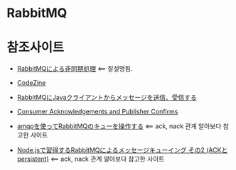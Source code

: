 # RabbitMQ

# 참조사이트
- [RabbitMQによる非同期処理](https://tech-lab.sios.jp/archives/7902) <== 잘설명됨.
- [CodeZine](https://codezine.jp/article/corner/472)

- [RabbitMQにJavaクライアントからメッセージを送信、受信する](https://symfoware.blog.fc2.com/blog-entry-1487.html)

- [Consumer Acknowledgements and Publisher Confirms](https://www.rabbitmq.com/confirms.html)
- [amqpを使ってRabbitMQのキューを操作する](https://qiita.com/tamikura@github/items/a268afa51c5537ca4fe6) <== ack, nack 관계 알아보다 참고한 사이트
- [Node.jsで習得するRabbitMQによるメッセージキューイング その2 (ACKとpersistent)](https://komari.co.jp/blog/4271/) <== ack, nack 관계 알아보다 참고한 사이트